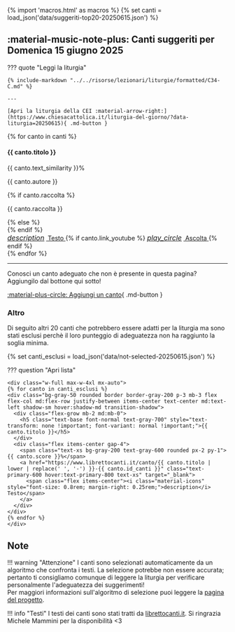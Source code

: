 <!-- archivePageStartHere -->

{% import 'macros.html' as macros %}
{% set canti = load_json('data/suggeriti-top20-20250615.json') %}

## <span id="canti-suggeriti" class="text-primary-700 font-bold"> :material-music-note-plus: Canti suggeriti per Domenica 15 giugno 2025</span>

??? quote "Leggi la liturgia"

    {% include-markdown "../../risorse/lezionari/liturgie/formatted/C34-C.md" %}

    ---

    [Apri la liturgia della CEI :material-arrow-right:](https://www.chiesacattolica.it/liturgia-del-giorno/?data-liturgia=20250615){ .md-button }

<div class="grid md:grid-cols-2 lg:grid-cols-3 gap-6 mb-8">
  {% for canto in canti %}
  <div class="bg-white rounded-lg shadow-md overflow-hidden border-t-4 border-accent-500 flex flex-col">
    <div class="p-5 flex-grow">
      <div class="flex justify-between items-start">
        <h4 class="text-lg font-bold text-gray-800 mb-2">{{ canto.titolo }}</h4>
        <span class="bg-accent-100 text-accent-800 text-sm font-semibold rounded-full px-3 py-1">{{ canto.text_similarity }}%</span>
      </div>
      <p class="text-sm text-gray-600 mb-1">{{ canto.autore }}</p>
      {% if canto.raccolta %}
      <p class="text-sm text-gray-500 italic mb-3">{{ canto.raccolta }}</p>
      {% else %}
      <div class="mb-3"></div>
      {% endif %}
    </div>
    <div class="bg-gray-50 p-3 border-t border-gray-100 flex justify-between items-center">
      <a href="https://www.librettocanti.it/canto/{{ canto.titolo | lower | replace(' ', '-') }}-{{ canto.id_canti }}" class="text-accent-600 hover:text-accent-800 text-sm font-medium" target="_blank">
        <span class="flex items-center"><i class="material-icons" style="font-size: 1rem; margin-right: 0.25rem;">description</i> Testo</span>
      </a>
      {% if canto.link_youtube %}
      <a href="https://www.youtube.com/watch?v={{ canto.link_youtube }}" class="text-red-600 hover:text-red-800 text-sm font-medium" target="_blank">
        <span class="flex items-center"><i class="material-icons" style="font-size: 1rem; margin-right: 0.25rem;">play_circle</i> Ascolta</span>
      </a>
      {% endif %}
    </div>
  </div>
  {% endfor %}
</div>

---

Conosci un canto adeguato che non è presente in questa pagina? Aggiungilo dal bottone qui sotto!

[:material-plus-circle: Aggiungi un canto](https://hildegard-form.streamlit.app){ .md-button }


### Altro
Di seguito altri 20 canti che potrebbero essere adatti per la liturgia ma sono stati esclusi perchè il loro punteggio di adeguatezza non ha raggiunto la soglia minima.

{% set canti_esclusi = load_json('data/not-selected-20250615.json') %}

??? question "Apri lista"

    <div class="w-full max-w-4xl mx-auto">
    {% for canto in canti_esclusi %}
    <div class="bg-gray-50 rounded border border-gray-200 p-3 mb-3 flex flex-col md:flex-row justify-between items-center text-center md:text-left shadow-sm hover:shadow-md transition-shadow">
      <div class="flex-grow mb-2 md:mb-0">
        <h5 class="text-base font-normal text-gray-700" style="text-transform: none !important; font-variant: normal !important;">{{ canto.titolo }}</h5>
      </div>
      <div class="flex items-center gap-4">
        <span class="text-xs bg-gray-200 text-gray-600 rounded px-2 py-1">{{ canto.score }}%</span>
        <a href="https://www.librettocanti.it/canto/{{ canto.titolo | lower | replace(' ', '-') }}-{{ canto.id_canti }}" class="text-primary-600 hover:text-primary-800 text-xs" target="_blank">
          <span class="flex items-center"><i class="material-icons" style="font-size: 0.8rem; margin-right: 0.25rem;">description</i> Testo</span>
        </a>
      </div>
    </div>
    {% endfor %}
    </div>


## Note
!!! warning "Attenzione"
    I canti sono selezionati automaticamente da un algoritmo che confronta i testi. La selezione potrebbe non essere accurata; pertanto ti consigliamo comunque di leggere la liturgia per verificare personalmente l'adeguatezza dei suggerimenti!<br>Per maggiori informazioni sull'algoritmo di selezione puoi leggere la [pagina del progetto](https://hildegard.it/progetto/).

!!! info "Testi"
    I testi dei canti sono stati tratti da [librettocanti.it](https://www.librettocanti.it/). Si ringrazia Michele Mammini per la disponibilità <3

